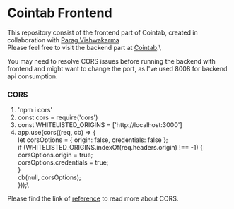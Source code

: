 # Cointab Frontend

This repository consist of the frontend part of Cointab, created in collaboration with [Parag Vishwakarma](https://github.com/paragvish03)\
Please feel free to visit the backend part at [Cointab](https://github.com/paragvish03/cointab).\

You may need to resolve CORS issues before running the backend with frontend and might want to change the port, as I've used 8008 for backend api consumption.

### CORS
1. 'npm i cors'
2. const cors = require('cors')
3. const WHITELISTED_ORIGINS = ['http://localhost:3000']
4. app.use(cors((req, cb) => {\
    let corsOptions = { origin: false, credentials: false };\
    if (WHITELISTED_ORIGINS.indexOf(req.headers.origin) !== -1) {\
        corsOptions.origin = true;\
        corsOptions.credentials = true;\
    }\
    cb(null, corsOptions);\
    }));\

Please find the link of [reference](https://developer.mozilla.org/en-US/docs/Web/HTTP/CORS) to read more about CORS.